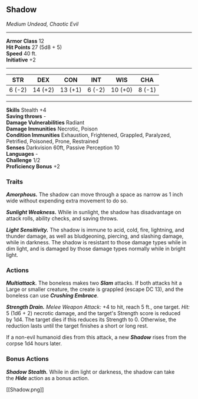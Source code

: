 <div class="statblock">
<h2>Shadow</h2>
<em>Medium Undead, Chaotic Evil</em>
<hr>
<strong>Armor Class</strong> 12
<br>
<strong>Hit Points</strong> 27 (5d8 + 5)
<br>
<strong>Speed</strong> 40 ft.
<br>
<strong>Initiative</strong> +2
<hr>
<table class="ability-table">
  <thead>
    <tr>
      <th>STR</th>
      <th>DEX</th>
      <th>CON</th>
      <th>INT</th>
      <th>WIS</th>
      <th>CHA</th>
    </tr>
  </thead>
  <tbody>
    <tr>
      <td>6 (-2)</td>
      <td>14 (+2)</td>
      <td>13 (+1)</td>
      <td>6 (-2)</td>
      <td>10 (+0)</td>
      <td>8 (-1)</td>
    </tr>
  </tbody>
</table>
<hr>
<strong>Skills</strong> Stealth +4 <br>
<strong>Saving throws</strong> - <br>
<strong>Damage Vulnerabilities</strong> Radiant <br>
<strong>Damage Immunities</strong> Necrotic, Poison <br>
<strong>Condition Immunities</strong> Exhaustion, Frightened, Grappled, Paralyzed, Petrified, Poisoned, Prone, Restrained <br>
<strong>Senses</strong> Darkvision 60ft, Passive Perception 10<br>
<strong>Languages</strong> -<br>
<strong>Challenge</strong> 1/2<br>
<strong>Proficiency Bonus</strong> +2<br>
<h3>Traits</h3>
<p><strong><em>Amorphous.</em></strong> The shadow can move through a space as narrow as 1 inch wide without expending extra movement to do so.</p>
<p><strong><em>Sunlight Weakness.</em></strong> While in sunlight, the shadow has disadvantage on attack rolls, ability checks, and saving throws.</p>
<p><strong><em>Light Sensitivity.</em></strong> The shadow is immune to acid, cold, fire, lightning, and thunder damage, as well as bludgeoning, piercing, and slashing damage, while in darkness. The shadow is resistant to those damage types while in dim light, and is damaged by those damage types normally while in bright light.</p>
<h3>Actions</h3>
<p><strong><em>Multiattack.</em></strong> The boneless makes two <strong><em>Slam</em></strong> attacks. If both attacks hit a Large or smaller creature, the create is grappled (escape DC 13), and the boneless can use <strong><em>Crushing Embrace</em></strong>.</p>
<p><strong><em>Strength Drain.</em></strong> <em>Melee Weapon Attack:</em> +4 to hit, reach 5 ft., one target. <em>Hit:</em> 5 (1d6 + 2) necrotic damage, and the target's Strength score is reduced by 1d4. The target dies if this reduces its Strength to 0. Otherwise, the reduction lasts until the target finishes a short or long rest.

If a non-evil humanoid dies from this attack, a new <strong><em>Shadow</em></strong> rises from the corpse 1d4 hours later.</p>
<h3>Bonus Actions</h3>
<p><strong><em>Shadow Stealth.</em></strong> While in dim light or darkness, the shadow can take the <strong><em>Hide</em></strong> action as a bonus action.</p>
</div>

[[Shadow.png]]